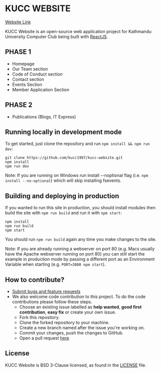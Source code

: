 # KUCC WEBSITE

[Website Link](https://kucc.ku.edu.np/)

KUCC Website is an open-source web application project for Kathmandu University Computer Club being built with [ReactJS](https://reactjs.org/).
## PHASE 1
- Homepage
- Our Team section
- Code of Conduct section
- Contact section
- Events Section
- Member Application Section

## PHASE 2
- Publications (Blogs, IT Express)


## Running locally in development mode

To get started, just clone the repository and run `npm install && npm run dev`:

    git clone https://github.com/kucc1997/kucc-website.git
    npm install
    npm run dev

Note: If you are running on Windows run install --noptional flag (i.e. `npm install --no-optional`) which will skip installing fsevents.

## Building and deploying in production

If you wanted to run this site in production, you should install modules then build the site with `npm run build` and run it with `npm start`:

    npm install
    npm run build
    npm start

You should run `npm run build` again any time you make changes to the site.

Note: If you are already running a webserver on port 80 (e.g. Macs usually have the Apache webserver running on port 80) you can still start the example in production mode by passing a different port as an Environment Variable when starting (e.g. `PORT=3000 npm start`).

## How to contribute?

- [Submit bugs and feature requests](https://github.com/kucc1997/kucc-website/issues)
- We also welcome code contribution to this project. To do the code contributions please follow these steps.
  - Choose an existing issue labelled as **help wanted**, **good first contribution**, **easy fix** or create your own issue.
  - Fork this repository.
  - Clone the forked repository to your machine.
  - Create a new branch named after the issue you're working on.
  - Commit your changes, push the changes to GitHub.
  - Open a pull request [here](https://github.com/kucc1997/kucc-website/pulls)

## License

KUCC Website is BSD 3-Clause licensed, as found in the [LICENSE](LICENSE) file.
